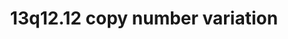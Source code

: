 ---
annotations:
- id: DOID:0060388
  parent: genetic disease
  type: Disease Ontology
  value: chromosomal deletion syndrome
- id: PW:0000013
  parent: disease pathway
  type: Pathway Ontology
  value: disease pathway
- id: DOID:0060429
  parent: genetic disease
  type: Disease Ontology
  value: chromosomal duplication syndrome
authors:
- Fehrhart
- Eweitz
- Egonw
citedin: ''
communities:
- ONTOX
- RareDiseases
description: 'Copy number variations in the region 13q12.12 (exact position: chr13:23555358-24884622
  (GRCh37), numbers from Kirov et al. 2014 10.1016/j.biopsych.2013.07.022  and literature
  cited there) are rare, pathological mutations in the human genome. It is a risk
  variation for neuropsychiatric diseases like schizophrenia (Kirov et al. 2014, 10.1016/j.biopsych.2013.07.022)
  and with the presence of SACS it harbors a gene known for causing Spastic ataxia
  (MIM # 270550).   '
last-edited: 2024-07-23
ndex: null
organisms:
- Homo sapiens
redirect_from:
- /index.php/Pathway:WP5406
- /instance/WP5406
- /instance/WP5406_r134533
revision: r134533
schema-jsonld:
- '@context': https://schema.org/
  '@id': https://wikipathways.github.io/pathways/WP5406.html
  '@type': Dataset
  creator:
    '@type': Organization
    name: WikiPathways
  description: 'Copy number variations in the region 13q12.12 (exact position: chr13:23555358-24884622
    (GRCh37), numbers from Kirov et al. 2014 10.1016/j.biopsych.2013.07.022  and literature
    cited there) are rare, pathological mutations in the human genome. It is a risk
    variation for neuropsychiatric diseases like schizophrenia (Kirov et al. 2014,
    10.1016/j.biopsych.2013.07.022) and with the presence of SACS it harbors a gene
    known for causing Spastic ataxia (MIM # 270550).   '
  keywords:
  - ADIPOQ
  - ATXN1
  - C1QTNF9
  - C1QTNF9B
  - CDC42
  - DAG1
  - DMD
  - DTNA
  - FLNC
  - GDP
  - LINC00327
  - LINC00352
  - LINC00362
  - LINGO1
  - MAG
  - MAPK8
  - MAPK9
  - MIPEP
  - MIR2276
  - RAC1
  - RHOA
  - RTN4
  - RTN4R
  - SACS
  - SGCA
  - SGCB
  - SGCD
  - SGCG
  - SNTA1
  - SNTB1
  - SPATA13
  - SSPN
  - TNFRSF19
  - TRAF1
  - TRAF2
  - TRAF3
  - TRAF5
  license: CC0
  name: 13q12.12 copy number variation
seo: CreativeWork
title: 13q12.12 copy number variation
wpid: WP5406
---